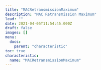 ```yaml
---
title: "MACRetransmissionMaximum"
description: "MAC Retransmission Maximum"
lead: ""
date: 2021-04-05T11:54:45.000Z
draft: false
images: []
menu:
  docs:
    parent: "characteristic"
toc: true
characteristic:
  name: "MACRetransmissionMaximum"
---
```

